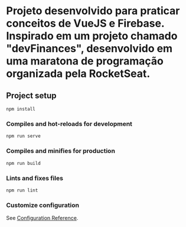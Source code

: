# Projeto desenvolvido para praticar conceitos de VueJS e Firebase. Inspirado em um projeto chamado "devFinances", desenvolvido em uma maratona de programação organizada pela RocketSeat.

## Project setup
```
npm install
```

### Compiles and hot-reloads for development
```
npm run serve
```

### Compiles and minifies for production
```
npm run build
```

### Lints and fixes files
```
npm run lint
```

### Customize configuration
See [Configuration Reference](https://cli.vuejs.org/config/).
